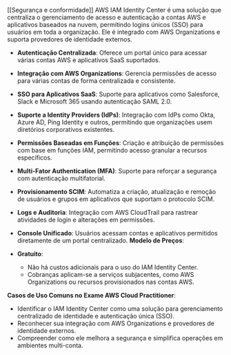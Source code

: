 [[Segurança e conformidade]]
AWS IAM Identity Center é uma solução que centraliza o gerenciamento de acesso e autenticação a contas AWS e aplicativos baseados na nuvem, permitindo logins únicos (SSO) para usuários em toda a organização. Ele é integrado com AWS Organizations e suporta provedores de identidade externos.
- **Autenticação Centralizada**: Oferece um portal único para acessar várias contas AWS e aplicativos SaaS suportados.
- **Integração com AWS Organizations**: Gerencia permissões de acesso para várias contas de forma centralizada e consistente.
- **SSO para Aplicativos SaaS**: Suporte para aplicativos como Salesforce, Slack e Microsoft 365 usando autenticação SAML 2.0.
- **Suporte a Identity Providers (IdPs)**: Integração com IdPs como Okta, Azure AD, Ping Identity e outros, permitindo que organizações usem diretórios corporativos existentes.
- **Permissões Baseadas em Funções**: Criação e atribuição de permissões com base em funções IAM, permitindo acesso granular a recursos específicos.
- **Multi-Fator Authentication (MFA)**: Suporte para reforçar a segurança com autenticação multifatorial.
- **Provisionamento SCIM**: Automatiza a criação, atualização e remoção de usuários e grupos em aplicativos que suportam o protocolo SCIM.
- **Logs e Auditoria**: Integração com AWS CloudTrail para rastrear atividades de login e alterações em permissões.
- **Console Unificado**: Usuários acessam contas e aplicativos permitidos diretamente de um portal centralizado.
**Modelo de Preços**:

- **Gratuito**:
    - Não há custos adicionais para o uso do IAM Identity Center.
    - Cobranças aplicam-se a serviços subjacentes, como AWS Organizations ou recursos provisionados nas contas AWS.

**Casos de Uso Comuns no Exame AWS Cloud Practitioner**:

- Identificar o IAM Identity Center como uma solução para gerenciamento centralizado de identidade e autenticação única (SSO).
- Reconhecer sua integração com AWS Organizations e provedores de identidade externos.
- Compreender como ele melhora a segurança e simplifica operações em ambientes multi-conta.